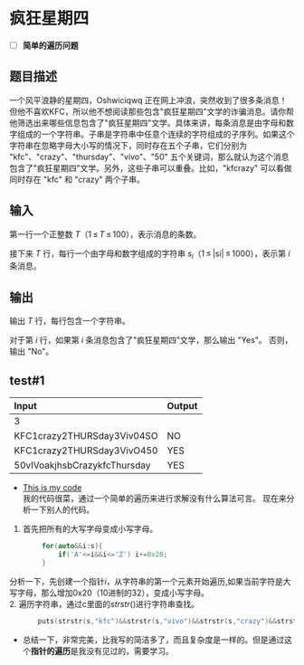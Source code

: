 # 疯狂星期四
- [ ] **简单的遍历问题**
## 题目描述
一个风平浪静的星期四，Oshwiciqwq 正在网上冲浪，突然收到了很多条消息！但他不喜欢KFC，所以他不想阅读那些包含"疯狂星期四"文学的诈骗消息。请你帮他筛选出来哪些信息包含了"疯狂星期四"文学。具体来讲，每条消息是由字母和数字组成的一个字符串。子串是字符串中任意个连续的字符组成的子序列。如果这个字符串在忽略字母大小写的情况下，同时存在五个子串，它们分别为 "kfc"、"crazy"、"thursday"、"vivo"、"50" 五个关键词，那么就认为这个消息包含了"疯狂星期四"文学。另外，这些子串可以重叠。比如，"kfcrazy" 可以看做同时存在 "kfc" 和 "crazy" 两个子串。

## 输入

第一行一个正整数 $T$（1 ≤ $T$ ≤ 100），表示消息的条数。

接下来 $T$ 行，每行一个由字母和数字组成的字符串 $s_i$（1 ≤ |si| ≤ 1000），表示第 $i$ 条消息。

## 输出

输出 $T$ 行，每行包含一个字符串。

对于第 $i$ 行，如果第 $i$ 条消息包含了"疯狂星期四"文学，那么输出 "Yes"。 否则，输出 "No"。

## test#1
|       Input              |    Output   |
|:-------------------------|:------------|
|3                         |             |  
|KFC1crazy2THURSday3Viv04SO|     NO      |
|KFC1crazy2THURSday3VivO450|     YES     |
|50vIVoakjhsbCrazykfcThursday|   YES     |
- [This is my code](%E7%96%AF%E7%8B%82%E6%98%9F%E6%9C%9F%E5%9B%9B.cpp)  
我的代码很菜，通过一个简单的遍历来进行求解没有什么算法可言。
现在来分析一下别人的代码。
1. 首先把所有的大写字母变成小写字母。
~~~c++
        for(auto&&i:s){
            if('A'<=i&&i<='Z') i+=0x20;
        }
~~~
分析一下，先创建一个指针$i$，从字符串的第一个元素开始遍历,如果当前字符是大写字母，那么增加0x20（10进制的32），变成小写字母。    
2. 遍历字符串，通过c里面的$strstr()$进行字符串查找。
 ~~~c++
        puts(strstr(s,"kfc")&&strstr(s,"vivo")&&strstr(s,"crazy")&&strstr(s,"50")&&strstr(s,"thursday")?"YES":"NO");
 ~~~
- 总结一下，非常完美，比我写的简洁多了，而且复杂度是一样的。但是通过这个**指针的遍历**是我没有见过的，需要学习。